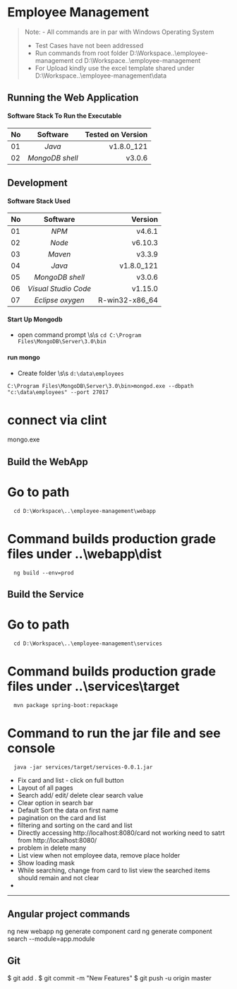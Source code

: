Employee Management
===================
> Note:  - All commands are in par with Windows Operating System
>    + Test Cases have not been addressed
>    + Run commands from root folder D:\Workspace\..\employee-management
>      cd D:\Workspace\..\employee-management
>    + For Upload kindly use the excel template shared under D:\Workspace\..\employee-management\data

##  Running the Web Application
####  Software Stack To Run the Executable
| No | Software                 | Tested on Version |
| -- |:------------------------:| -----------------:|
| 01 | *Java*                   | v1.8.0_121        |
| 02 | *MongoDB shell*          | v3.0.6            |

##  Development
####  Software Stack Used
| No | Software                 | Version          |
| -- |:------------------------:| ----------------:|
| 01 | *NPM*                    | v4.6.1           |
| 02 | *Node*                   | v6.10.3          |
| 03 | *Maven*                  | v3.3.9           |
| 04 | *Java*                   | v1.8.0_121       |
| 05 | *MongoDB shell*          | v3.0.6           |
| 06 | *Visual Studio Code*     | v1.15.0          |
| 07 | *Eclipse oxygen*         | R-win32-x86_64   |

####  Start Up Mongodb
- open command prompt \s\s
  `cd C:\Program Files\MongoDB\Server\3.0\bin`

####  run mongo
- Create folder \s\s
  `d:\data\employees`

`C:\Program Files\MongoDB\Server\3.0\bin>mongod.exe --dbpath "c:\data\employees" --port 27017`






  # connect via clint
  mongo.exe
  
  
  
  
      
  ##  Build the WebApp
  #   Go to path
      cd D:\Workspace\..\employee-management\webapp
  #   Command builds production grade files under ..\webapp\dist
      ng build --env=prod
  
  ##  Build the Service
  #   Go to path
      cd D:\Workspace\..\employee-management\services
  #   Command builds production grade files under ..\services\target
      mvn package spring-boot:repackage
  #   Command to run the jar file and see console
      java -jar services/target/services-0.0.1.jar
      
      
        
  
- Fix card and list - click on full button
- Layout of all pages
- Search add/ edit/ delete clear search value
- Clear option in search bar
- Default Sort the data on first name
- pagination on the card and list
- filtering and sorting on the card and list
- Directly accessing http://localhost:8080/card not working need to satrt from http://localhost:8080/
- problem in delete many
- List view when not employee data, remove place holder
- Show loading mask
- While searching, change from card to list view the searched items should remain and not clear
- 
  
  
  ------------------------------
  
  ## Angular project commands
  ng new webapp
  ng generate component card
  ng generate component search --module=app.module
  
  ## 
  
  ## Git
  $ git add .
  $ git commit -m "New Features"
  $ git push -u origin master